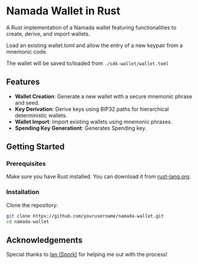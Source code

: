 
# Namada Wallet in Rust

A Rust implementation of a Namada wallet featuring functionalities to create, derive, and import wallets.


Load an existing wallet.toml and allow the entry of a new keypair from a mnemonic code.

The wallet will be saved to/loaded from `./sdk-wallet/wallet.toml`
## Features

- **Wallet Creation**: Generate a new wallet with a secure mnemonic phrase and seed.
- **Key Derivation**: Derive keys using BIP32 paths for hierarchical deterministic wallets.
- **Wallet Import**: Import existing wallets using mnemonic phrases.
- **Spending Key Generationt**: Generates Spending key.

## Getting Started

### Prerequisites

Make sure you have Rust installed. You can download it from [rust-lang.org](https://www.rust-lang.org/).

### Installation

Clone the repository:

```bash
git clone https://github.com/yourusername/namada-wallet.git
cd namada-wallet
```

## Acknowledgements

Special thanks to [Ian (Spork)](https://github.com/iskay) for helping me out with the process!
